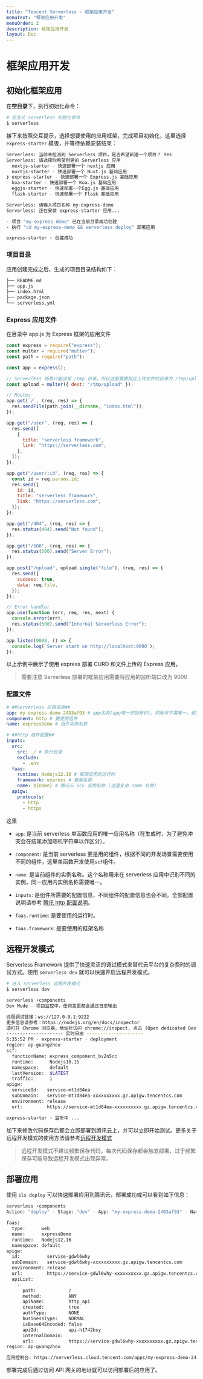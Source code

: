 ```yaml
---
title: "Tencent Serverless - 框架应用开发"
menuText: "框架应用开发"
menuOrder: 2
description: 框架应用开发
layout: Doc
---
```


# 框架应用开发

## 初始化框架应用

在**空目录**下，执行初始化命令：

```sh
# 交互式 serverless 初始化命令
$ serverless
```

接下来按照交互提示，选择想要使用的应用框架，完成项目初始化，这里选择 `express-starter` 模版，并等待依赖安装结束：

```sh
Serverless: 当前未检测到 Serverless 项目，是否希望新建一个项目？ Yes
Serverless: 请选择你希望创建的 Serverless 应用
  nextjs-starter - 快速部署一个 nextjs 应用
  nuxtjs-starter - 快速部署一个 Nuxt.js 基础应用
❯ express-starter - 快速部署一个 Express.js 基础应用
  koa-starter - 快速部署一个 Koa.js 基础应用
  eggjs-starter - 快速部署一个Egg.js 基础应用
  flask-starter - 快速部署一个 Flask 基础应用

Serverless: 请输入项目名称 my-express-demo
Serverless: 正在安装 express-starter 应用...

- 项目 "my-express-demo" 已在当前目录成功创建
- 执行 "cd my-express-demo && serverless deploy" 部署应用

express-starter › 创建成功
```

### 项目目录

应用创建完成之后，生成的项目目录结构如下：

```sh
├── README.md
├── app.js
├── index.html
├── package.json
└── serverless.yml
```

### Express 应用文件

在目录中 app.js 为 Express 框架的应用文件

```js
const express = require("express");
const multer = require("multer");
const path = require("path");

const app = express();

// Serverless 场景只能读写 /tmp 目录，所以这里需要指定上传文件的目录为 /tmp/upload
const upload = multer({ dest: "/tmp/upload" });

// Routes
app.get(`/`, (req, res) => {
  res.sendFile(path.join(__dirname, "index.html"));
});

app.get("/user", (req, res) => {
  res.send([
    {
      title: "serverless framework",
      link: "https://serverless.com",
    },
  ]);
});

app.get("/user/:id", (req, res) => {
  const id = req.params.id;
  res.send({
    id: id,
    title: "serverless framework",
    link: "https://serverless.com",
  });
});

app.get("/404", (req, res) => {
  res.status(404).send("Not found");
});

app.get("/500", (req, res) => {
  res.status(500).send("Server Error");
});

app.post("/upload", upload.single("file"), (req, res) => {
  res.send({
    success: true,
    data: req.file,
  });
});

// Error handler
app.use(function (err, req, res, next) {
  console.error(err);
  res.status(500).send("Internal Serverless Error");
});

app.listen(9000, () => {
  console.log(`Server start on http://localhost:9000`);
});
```

以上示例中展示了使用 express 部署 CURD 和文件上传的 Express 应用。

> 需要注意 Serverless 部署的框架应用需要将应用的监听端口改为 9000

### 配置文件

```yml
# ##Serverless 应用信息##
app: my-express-demo-2403af93 # app名称(app唯一识别标识)。同账号下需唯一，留空则继承组件实例名称
component: http # 要使用组件
name: expressDemo # 组件实例名称

# ##http 组件配置##
inputs:
  src:
    src: ./ # 执行目录
    exclude:
      - .env
  faas:
    runtime: Nodejs12.16 # 框架应用的运行时
    framework: express # 框架名称
    name: ${name} # 腾讯云 SCF 实例名称 (这里复用 name 名称)
  apigw:
    protocols:
      - http
      - https
```

这里

- `app`: 是当前 serverless 单函数应用的唯一应用名称（在生成时，为了避免冲突会在结尾添加随机字符串以作区分）。
- `component`: 是当前 serverless 要是用的组件，根据不同的开发场景需要使用不同的组件，这里单函数开发使用`scf`组件。
- `name`: 是当前组件的实例名称。这个名称用来在 serverless 应用中识别不同的实例，同一应用内实例名称需要唯一。

- `inputs`: 是组件所需要的配置信息，不同组件的配置信息也会不同。全部配置说明请参考 [腾讯 http 配置说明](https://github.com/serverless-components/tencent-http/blob/master/docs/configure.md)。
- `faas.runtime`: 是要使用的运行时。
- `faas.framework`: 是要使用的框架名称

## 远程开发模式

Serverless Framework 提供了快速灵活的调试模式来替代云平台的复杂费时的调试方式。使用 `serverless dev` 就可以快速开启远程开发模式。

```sh
# 进入 serverless 远程开发模式
$ serverless dev

serverless ⚡components
Dev Mode - 项目监控中，任何变更都会通过日志输出

远程调试链接：ws://127.0.0.1:9222
更多信息请参考：https://nodejs.org/en/docs/inspector
请打开 Chrome 浏览器，地址栏访问 chrome://inspect, 点击 [Open dedicated DevTools for Node] 开始调试代码
--------------------- 实时日志 ---------------------
6:35:52 PM - express-starter - deployment
region: ap-guangzhou
scf:
  functionName: express_component_bv2n5cc
  runtime:      Nodejs10.15
  namespace:    default
  lastVersion:  $LATEST
  traffic:      1
apigw:
  serviceId:   service-mt1d84ea
  subDomain:   service-mt1d84ea-xxxxxxxxxx.gz.apigw.tencentcs.com
  environment: release
  url:         https://service-mt1d84ea-xxxxxxxxxx.gz.apigw.tencentcs.com/release/

express-starter › 监听中 ...
```

加下来修改代码保存后都会立即部署到腾讯云上，并可以立即开始测试。更多关于远程开发模式的使用方法请参考[远程开发模式](../commands/dev)

> 远程开发模式不建议频繁保存代码，每次代码保存都会触发部署，过于频繁保存可能导致远程开发模式出现异常。

## 部署应用

使用 `sls deploy` 可以快速部署应用到腾讯云，部署成功或可以看到如下信息：

```sh
serverless ⚡components
Action: "deploy" - Stage: "dev" - App: "my-express-demo-2403af93" - Name: "expressDemo"

faas:
  type:      web
  name:      expressDemo
  runtime:   Nodejs12.16
  namespace: default
apigw:
  id:          service-gdwl6why
  subDomain:   service-gdwl6why-xxxxxxxxxx.gz.apigw.tencentcs.com
  environment: release
  url:         https://service-gdwl6why-xxxxxxxxxx.gz.apigw.tencentcs.com/release/
  apiList:
    -
      path:            /
      method:          ANY
      apiName:         http_api
      created:         true
      authType:        NONE
      businessType:    NORMAL
      isBase64Encoded: false
      apiId:           api-h1742bsy
      internalDomain:
      url:             https://service-gdwl6why-xxxxxxxxxx.gz.apigw.tencentcs.com/release/
region: ap-guangzhou

应用控制台: https://serverless.cloud.tencent.com/apps/my-express-demo-2403af93/expressDemo/dev
```

部署完成后通过访问 API 网关的地址就可以访问部署后的应用了。
